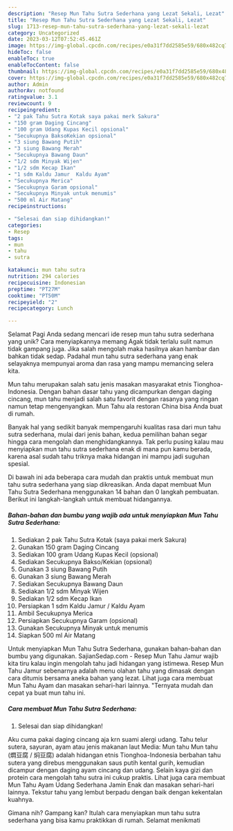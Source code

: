 ```yaml
---
description: "Resep Mun Tahu Sutra Sederhana yang Lezat Sekali, Lezat"
title: "Resep Mun Tahu Sutra Sederhana yang Lezat Sekali, Lezat"
slug: 1713-resep-mun-tahu-sutra-sederhana-yang-lezat-sekali-lezat
category: Uncategorized
date: 2023-03-12T07:52:45.461Z
image: https://img-global.cpcdn.com/recipes/e0a31f7dd2585e59/680x482cq70/mun-tahu-sutra-sederhana-foto-resep-utama.jpg
hideToc: false
enableToc: true
enableTocContent: false
thumbnail: https://img-global.cpcdn.com/recipes/e0a31f7dd2585e59/680x482cq70/mun-tahu-sutra-sederhana-foto-resep-utama.jpg
cover: https://img-global.cpcdn.com/recipes/e0a31f7dd2585e59/680x482cq70/mun-tahu-sutra-sederhana-foto-resep-utama.jpg
author: Admin
authorAv: notfound
ratingvalue: 3.1
reviewcount: 9
recipeingredient:
- "2 pak Tahu Sutra Kotak saya pakai merk Sakura"
- "150 gram Daging Cincang"
- "100 gram Udang Kupas Kecil opsional"
- "Secukupnya BaksoKekian opsional"
- "3 siung Bawang Putih"
- "3 siung Bawang Merah"
- "Secukupnya Bawang Daun"
- "1/2 sdm Minyak Wijen"
- "1/2 sdm Kecap Ikan"
- "1 sdm Kaldu Jamur  Kaldu Ayam"
- "Secukupnya Merica"
- "Secukupnya Garam opsional"
- "Secukupnya Minyak untuk menumis"
- "500 ml Air Matang"
recipeinstructions:

- "Selesai dan siap dihidangkan!"
categories:
- Resep
tags:
- mun
- tahu
- sutra

katakunci: mun tahu sutra 
nutrition: 294 calories
recipecuisine: Indonesian
preptime: "PT27M"
cooktime: "PT50M"
recipeyield: "2"
recipecategory: Lunch

---
```



Selamat Pagi Anda sedang mencari ide resep mun tahu sutra sederhana yang unik? Cara menyiapkannya memang Agak tidak terlalu sulit namun tidak gampang juga. Jika salah mengolah maka hasilnya akan hambar dan bahkan tidak sedap. Padahal mun tahu sutra sederhana yang enak selayaknya mempunyai aroma dan rasa yang mampu memancing selera kita.


Mun tahu merupakan salah satu jenis masakan masyarakat etnis Tionghoa-Indonesia. Dengan bahan dasar tahu yang dicampurkan dengan daging cincang, mun tahu menjadi salah satu favorit dengan rasanya yang ringan namun tetap mengenyangkan. Mun Tahu ala restoran China bisa Anda buat di rumah.

Banyak hal yang sedikit banyak mempengaruhi kualitas rasa dari mun tahu sutra sederhana, mulai dari jenis bahan, kedua pemilihan bahan segar hingga cara mengolah dan menghidangkannya. Tak perlu pusing kalau mau menyiapkan mun tahu sutra sederhana enak di mana pun kamu berada, karena asal sudah tahu triknya maka hidangan ini mampu jadi suguhan spesial.


Di bawah ini ada beberapa cara mudah dan praktis untuk membuat mun tahu sutra sederhana yang siap dikreasikan. Anda dapat membuat Mun Tahu Sutra Sederhana menggunakan 14 bahan dan 0 langkah pembuatan. Berikut ini langkah-langkah untuk membuat hidangannya.

<!--inarticleads1-->

##### Bahan-bahan dan bumbu yang wajib ada untuk menyiapkan Mun Tahu Sutra Sederhana:

1. Sediakan 2 pak Tahu Sutra Kotak (saya pakai merk Sakura)
1. Gunakan 150 gram Daging Cincang
1. Sediakan 100 gram Udang Kupas Kecil (opsional)
1. Sediakan Secukupnya Bakso/Kekian (opsional)
1. Gunakan 3 siung Bawang Putih
1. Gunakan 3 siung Bawang Merah
1. Sediakan Secukupnya Bawang Daun
1. Sediakan 1/2 sdm Minyak Wijen
1. Sediakan 1/2 sdm Kecap Ikan
1. Persiapkan 1 sdm Kaldu Jamur / Kaldu Ayam
1. Ambil Secukupnya Merica
1. Persiapkan Secukupnya Garam (opsional)
1. Gunakan Secukupnya Minyak untuk menumis
1. Siapkan 500 ml Air Matang


Untuk menyiapkan Mun Tahu Sutra Sederhana, gunakan bahan-bahan dan bumbu yang digunakan. SajianSedap.com - Resep Mun Tahu Jamur wajib kita tiru kalau ingin mengolah tahu jadi hidangan yang istimewa. Resep Mun Tahu Jamur sebenarnya adalah menu olahan tahu yang dimasak dengan cara ditumis bersama aneka bahan yang lezat. Lihat juga cara membuat Mun Tahu Ayam dan masakan sehari-hari lainnya. &#34;Ternyata mudah dan cepat ya buat mun tahu ini. 

<!--inarticleads2-->

##### Cara membuat Mun Tahu Sutra Sederhana:


1. Selesai dan siap dihidangkan!

Aku cuma pakai daging cincang aja krn suami alergi udang. Tahu telur sutera, sayuran, ayam atau jenis makanan laut Media: Mun tahu Mun tahu (燜豆腐 / 焖豆腐) adalah hidangan etnis Tionghoa-Indonesia berbahan tahu sutera yang direbus menggunakan saus putih kental gurih, kemudian dicampur dengan daging ayam cincang dan udang. Selain kaya gizi dan protein cara mengolah tahu sutra ini cukup praktis. Lihat juga cara membuat Mun Tahu Ayam Udang Sederhana Jamin Enak dan masakan sehari-hari lainnya. Tekstur tahu yang lembut berpadu dengan baik dengan kekentalan kuahnya. 

Gimana nih? Gampang kan? Itulah cara menyiapkan mun tahu sutra sederhana yang bisa kamu praktikkan di rumah. Selamat menikmati
